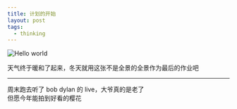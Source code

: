 ```yaml
---
title: 计划的开始
layout: post
tags:
  - thinking
---
```


![Hello world](http://qinerbaby.qiniudn.com/20130519233925_40665.jpg)

天气终于暖和了起来，冬天就用这张不是全景的全景作为最后的作业吧

---

周末跑去听了 bob dylan 的 live，大爷真的是老了  
但愿今年能拍到好看的樱花
